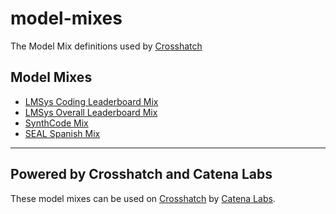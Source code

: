 # model-mixes

The Model Mix definitions used by [Crosshatch](https://crosshatch.app)

## Model Mixes

- [LMSys Coding Leaderboard Mix](./model-mixes/lmsys-coding)
- [LMSys Overall Leaderboard Mix](./model-mixes/lmsys-overall)
- [SynthCode Mix](./model-mixes/moa-coding)
- [SEAL Spanish Mix](./model-mixes/seal-spanish)

---

## Powered by Crosshatch and Catena Labs

These model mixes can be used on [Crosshatch](https://crosshatch.app) by [Catena Labs](https://catena.xyz).
